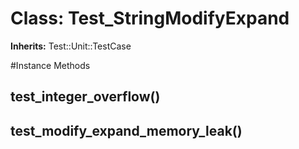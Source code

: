# Class: Test_StringModifyExpand
**Inherits:** Test::Unit::TestCase
    




#Instance Methods
## test_integer_overflow() [](#method-i-test_integer_overflow)

## test_modify_expand_memory_leak() [](#method-i-test_modify_expand_memory_leak)

